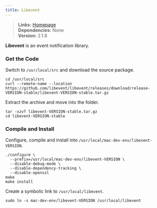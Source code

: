 ```yaml
---
title: Libevent
---
```


> **Links:** [Homepage](http://libevent.org/)  
> **Dependencies:** None  
> **Version:** <span id="version">2.1.8</span>

**Libevent** is an event notification library.


### Get the Code

Switch to `/usr/local/src` and download the source package.

	cd /usr/local/src
	curl --remote-name --location https://github.com/libevent/libevent/releases/download/release-VERSION-stable/libevent-VERSION-stable.tar.gz

Extract the archive and move into the folder.

	tar -xzvf libevent-VERSION-stable.tar.gz
	cd libevent-VERSION-stable


### Compile and Install

Configure, compile and install into `/usr/local/mac-dev-env/libevent-VERSION`.

	./configure \
	  --prefix=/usr/local/mac-dev-env/libevent-VERSION \
	  --disable-debug-mode \
	  --disable-dependency-tracking \
	  --disable-openssl
	make
	make install

Create a symbolic link to `/usr/local/libevent`.

	sudo ln -s mac-dev-env/libevent-VERSION /usr/local/libevent
